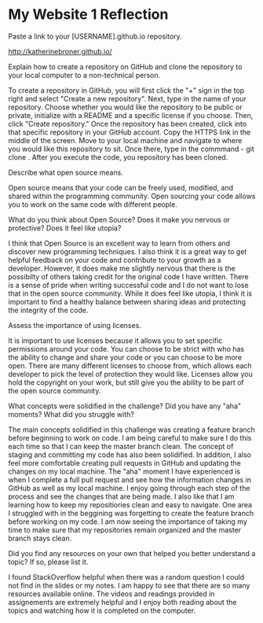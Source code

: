 # My Website 1 Reflection

Paste a link to your [USERNAME].github.io repository.

http://katherinebroner.github.io/

Explain how to create a repository on GitHub and clone the repository to your local computer to a non-technical person.

To create a repository in GitHub, you will first click the "+" sign in the top right and select "Create a new repository".  Next, type in the name of your repository.  Choose whether you would like the repository to be public or private, initialize with a README and a specific license if you choose.  Then, click "Create repository."  Once the repository has been created, click into that specific repository in your GitHub account.  Copy the HTTPS link in the middle of the screen. Move to your local machine and navigate to where you would like this repository to sit.  Once there, type in the commmand - git clone <paste HTTPS URL here>.  After you execute the code, you repository has been cloned.

Describe what open source means.

Open source means that your code can be freely used, modified, and shared within the programming community.  Open sourcing your code allows you to work on the same code with different people.

What do you think about Open Source? Does it make you nervous or protective? Does it feel like utopia?

I think that Open Source is an excellent way to learn from others and discover new programming techniques.  I also think it is a great way to get helpful feedback on your code and contribute to your growth as a developer.  However, it does make me slightly nervous that there is the possibilty of others taking credit for the original code I have written.  There is a sense of pride when writing successful code and I do not want to lose that in the open source community.  While it does feel like utopia, I think it is important to find a healthy balance between sharing ideas and protecting the integrity of the code.

Assess the importance of using licenses.

It is important to use licenses because it allows you to set specific permissions around your code.  You can choose to be strict with who has the ability to change and share your code or you can choose to be more open.  There are many different licenses to choose from, which allows each developer to pick the level of protection they would like.  Licenses allow you hold the copyright on your work, but still give you the ability to be part of the open source community.

What concepts were solidified in the challenge? Did you have any "aha" moments? What did you struggle with?

The main concepts solidified in this challenge was creating a feature branch before beginning to work on code.  I am being careful to make sure I do this each time so that I can keep the master branch clean.  The concept of staging and committing my code has also been solidified.  In addition, I also feel more comfortable creating pull requests in GitHub and updating the changes on my local machine.  The "aha" moment I have experienced is when I complete a full pull request and see how the information changes in GitHub as well as my local machine.  I enjoy going through each step of the process and see the changes that are being made.  I also like that I am learning how to keep my repositiories clean and easy to navigate.  One area I struggled with in the beggining was forgetting to create the feature branch before working on my code.  I am now seeing the importance of taking my time to make sure that my repositories remain organized and the master branch stays clean.

Did you find any resources on your own that helped you better understand a topic? If so, please list it.

I found StackOverflow helpful when there was a random question I could not find in the slides or my notes.  I am happy to see that there are so many resources available online.  The videos and readings provided in assignements are extremely helpful and I enjoy both reading about the topics and watching how it is completed on the computer.
